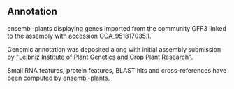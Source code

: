 **Annotation**
----------

ensembl-plants displaying genes imported from the community GFF3 linked to the assembly with accession [GCA\_951817035.1](http://www.ebi.ac.uk/ena/data/view/GCA_951817035.1).

Genomic annotation was deposited along with initial assembly submission by ["Leibniz Institute of Plant Genetics and Crop Plant Research"](https://www.ipk-gatersleben.de/en/).

Small RNA features, protein features, BLAST hits and cross-references have been
computed by [ensembl-plants](https://plants.ensembl.org/info/genome/annotation/index.html).
